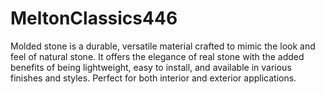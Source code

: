# MeltonClassics446
Molded stone is a durable, versatile material crafted to mimic the look and feel of natural stone. It offers the elegance of real stone with the added benefits of being lightweight, easy to install, and available in various finishes and styles. Perfect for both interior and exterior applications.
